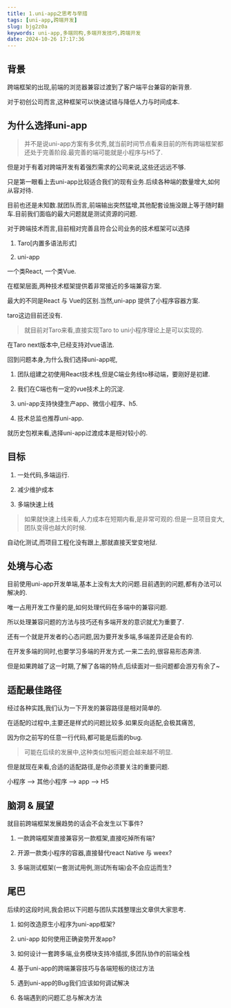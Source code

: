 ```yaml
---
title: 1.uni-app之思考与举措
tags: [uni-app,跨端开发]
slug: bjg2z0a
keywords: uni-app,多端同构,多端开发技巧,跨端开发
date: 2024-10-26 17:17:36
---
```


## 背景

跨端框架的出现,前端的浏览器兼容过渡到了客户端平台兼容的新背景.

对于初创公司而言,这种框架可以快速试错与降低人力与时间成本.

## 为什么选择uni-app

> 并不是说uni-app方案有多优秀,就当前时间节点看来目前的所有跨端框架都还处于完善阶段.最完善的端可能就是小程序与H5了.

但是对于有着对跨端开发有着强烈需求的公司来说,这些还远远不够.

只是第一眼看上去uni-app比较适合我们的现有业务.后续各种端的数量增大,如何从容对待.

目前也还是未知数.就团队而言,前端输出突然猛增,其他配套设施没跟上等于随时翻车.目前我们面临的最大问题就是测试资源的问题.

对于跨端技术而言,目前相对完善且符合公司业务的技术框架可以选择

1. Taro[内置多语法形式]

2. uni-app

一个类React, 一个类Vue.

在框架层面,两种技术框架提供着非常接近的多端兼容方案.

最大的不同是React 与 Vue的区别.当然,uni-app 提供了小程序容器方案.

taro这边目前还没有.

> 就目前对Taro来看,直接实现Taro to uni小程序理论上是可以实现的.

在Taro next版本中,已经支持对vue语法.

回到问题本身,为什么我们选择uni-app呢,

1. 团队组建之初使用React技术栈,但是C端业务线to移动端，要刚好是初建.

2. 我们在C端也有一定的vue技术上的沉淀.

3. uni-app支持快捷生产app、微信小程序、h5.

4. 技术总监也推荐uni-app.

就历史包袱来看,选择uni-app过渡成本是相对较小的.

## 目标

1. 一处代码,多端运行.

2. 减少维护成本

3. 多端快速上线

> 如果就快速上线来看,人力成本在短期内看,是非常可观的.但是一旦项目变大,团队变得也越大的时候.

自动化测试,而项目工程化没有跟上,那就直接天堂变地狱.

## 处境与心态

目前使用uni-app开发单端,基本上没有太大的问题.目前遇到的问题,都有办法可以解决的.

唯一占用开发工作量的是,如何处理代码在多端中的兼容问题.

所以处理兼容问题的方法与技巧还有多端开发的意识就尤为重要了.

还有一个就是开发者的心态问题,因为要开发多端,多端差异还是会有的.

在开发多端的同时,也要学习多端的开发方式.一来二去的,很容易形态奔溃.

但是如果跨越了这一时期,了解了各端的特点,后续面对一些问题都会游刃有余了~

## 适配最佳路径

经过各种实践,我们认为一下开发的兼容路径是相对简单的.

在适配的过程中,主要还是样式的问题比较多.如果反向适配,会极其痛苦,

因为你之前写的任意一行代码,都可能是后面的bug.

> 可能在后续的发展中,这种类似短板问题会越来越不明显.

但是就现在来看,合适的适配路径,是你必须要关注的重要问题.

小程序 --> 其他小程序 --> app --> H5

## 脑洞 & 展望

就目前跨端框架发展趋势的话会不会发生以下事件?

1. 一款跨端框架直接兼容另一款框架,直接吃掉所有端?

2. 开源一款类小程序的容器,直接替代react Native 与 weex?

3. 多端测试框架(一套测试用例,测试所有端)会不会应运而生?

## 尾巴

后续的这段时间,我会把以下问题与团队实践整理出文章供大家思考.

1. 如何改造原生小程序为uni-app框架?

2. uni-app 如何使用正确姿势开发app?

3. 如何设计一套跨多端,业务模块支持冷插拔,多团队协作的前端全栈

4. 基于uni-app的跨端兼容技巧与各端短板的绕过方法

5. 遇到uni-app的Bug我们应该如何调试解决

6. 各端遇到的问题汇总与解决方法